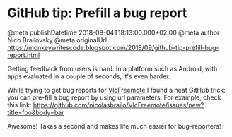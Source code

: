 # GitHub tip: Prefill a bug report

@meta publishDatetime 2018-09-04T18:13:00.000+02:00
@meta author Nico Brailovsky
@meta originalUrl https://monkeywritescode.blogspot.com/2018/09/github-tip-prefill-bug-report.html

Getting feedback from users is hard. In a platform such as Android, with apps evaluated in a couple of seconds, it's even harder.

While trying to get bug reports for [VlcFreemote](https://github.com/nicolasbrailo/VlcFreemote) I found a neat GitHub trick: you can pre-fill a bug report by using url parameters. For example, check this link: <https://github.com/nicolasbrailo/VlcFreemote/issues/new?title=foo&body=bar>

Awesome! Takes a second and makes life much easier for bug-reporters!

